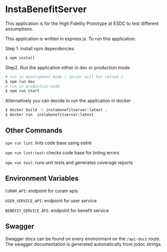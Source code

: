 # InstaBenefitServer

This application is for the High Fidelity Prototype at ESDC to test different assumptions.

This application is written in express js. To run this application.

Step 1. Install npm dependencies
```bash 
$ npm install
```  

Step2. Run the application either in dev or production mode
```bash
# run in development mode ( server will hot reload )
$ npm run dev
# run in production mode
$ npm run start
```

Alternatively you can decide to run the application in docker
```bash
$ docker build -t instabenefitserver:latest . 
$ docker run  instabenefitserver:latest
```

## Other Commands

`npm run lint`: lints code base using eslint

`npm run lint:test`: checks code base for linting errors

`npm run test`: runs unit tests and generates coverage reports

## Environment Variables 

```CURAM_API```: endpoint for curam apis

```USER_SERVICE_API```: endpoint for user service

```BENEFIT_SERVICE_API```: endpoint for benefit service

## Swagger 

Swagger docs can be found on every environment on the `/api-docs` route. The swagger documentation is generated automatically from jsdoc strings.


